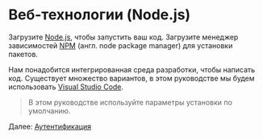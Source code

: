# Веб-технологии (Node.js)

Загрузите [Node.js](http://nodejs.org), чтобы запустить ваш код. Загрузите менеджер зависимостей [NPM](https://www.npmjs.com/get-npm) (англ. node package manager) для установки пакетов. 

Нам понадобится интегрированная среда разработки, чтобы написать код. Существует множество вариантов, в этом руководстве мы будем использовать [Visual Studio Code](https://code.visualstudio.com/).

> В этом руководстве используйте параметры установки по умолчанию.

Далее: [Аутентификация](oauth/)
